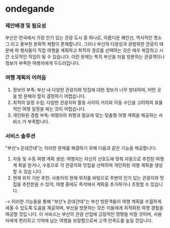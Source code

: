 # ondegande

### 제안배경 및 필요성
부산은 한국에서 가장 인기 있는 관광 도시 중 하나로, 아름다운 해안선, 역사적인 명소 그 리고 풍부한 문화적 체험이 존재합니다. 그러나 부산의 다양성과 광범위한 관광지 때문에 여 행자들이 직접 여행을 계획하고 최적의 경로를 선택하는 것은 매우 복잡하고 시간 소모적인 작업이 될 수 있습니다. 이런 문제는 특히 부산을 처음 방문하는 관광객이나 정보가 부족한 여행자에게 두드러집니다.

### 여행 계획의 어려움
1. 정보의 부족: 부산 내 다양한 관광지와 맛집에 대한 정보가 너무 방대하여, 어떤 곳을 방 문해야 할지 결정하기 어렵습니다.
2. 최적의 일정 수립: 다양한 관광지와 활동 사이의 거리와 이동 수단을 고려하여 효율적인 여행 일정을 짜는 것이 어렵습니다.
3. 개인화된 경험 부족: 여행자의 취향과 필요에 맞는 맞춤형 여행 계획을 제공하는 서비스 가 부족합니다.

### 서비스 솔루션
"부산's 온데간데"는 이러한 문제를 해결하기 위해 다음과 같은 기능을 제공합니다:
1. 자동 및 수동 여행 계획 생성: 여행자는 자신의 선호도에 맞춰 자동으로 추천된 여행 계 획을 받거나, 수동으로 각 관광지와 맛집을 선택하여 개인화된 여행 계획을 생성할 수 있습 니다.
2. 현재 위치 기반 추천: 사용자의 현재 위치를 바탕으로 주변의 인기 있는 관광지와 맛집을 추천받을 수 있어, 여행 중에도 즉석에서 계획을 추가하거나 조정할 수 있습니다.

-> 이러한 기능들을 통해 "부산's 온데간데"는 부산 방문객들이 여행 계획을 수월하게 세울 수 있도록 도움을 제공하며, 부산을 방문하는 모든 이들에게 최적화된 여행 경험을 제공할 것입 니다. 이 서비스는 부산의 관광 산업에 긍정적인 영향을 미칠 것이며, 사용자에게 편리하고 기억에 남는 여행을 보장함으로써 고객 만족도를 높일 것입니다.


